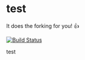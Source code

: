test
====

It does the forking for you! 👍

[![Build Status](https://travis-ci.org/hugovk/test.png?branch=main)](https://travis-ci.org/hugovk/test)

test
